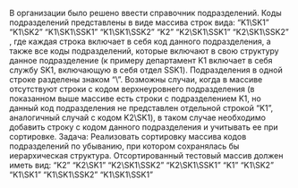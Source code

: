 В организации было решено ввести справочник подразделений. Коды подразделений представлены в виде массива строк вида:
“K1\SK1”
“K1\SK2”
“K1\SK1\SSK1”
“K1\SK1\SSK2”
“K2”
“K2\SK1\SSK1”
“K2\SK1\SSK2”
, где каждая строка включает в себя код данного подразделения, а также все коды подразделений, которые включают в свою структуру данное подразделение (к примеру департамент K1 включает в себя службу SK1, включающую в себя отдел SSK1). Подразделения в одной строке разделены знаком “\”. Возможны случаи, когда в массиве отсутствуют строки с кодом верхнеуровнего подразделения (в показанном выше массиве есть строки с подразделением K1, но данный код подразделения не представлен отдельной строкой “K1”, аналогичный случай с кодом K2\SK1), в таком случае необходимо добавить строку с кодом данного подразделения и учитывать ее при сортировке.
Задача:
Реализовать сортировку массива кодов подразделений по убыванию, при котором сохранялась бы иерархическая структура. Отсортированный тестовый массив должен иметь вид:
 “K2”
“K2\SK1”
“K2\SK1\SSK2”
“K2\SK1\SSK1”
“K1”
“K1\SK2”
“K1\SK1”
“K1\SK1\SSK2”
“K1\SK1\SSK1”






	

